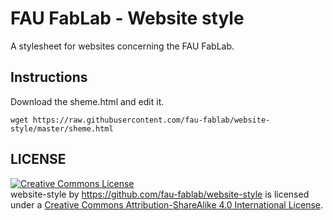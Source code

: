 FAU FabLab - Website style
==========================

A stylesheet for websites concerning the FAU FabLab.

Instructions
------------

Download the sheme.html and edit it.

    wget https://raw.githubusercontent.com/fau-fablab/website-style/master/sheme.html

LICENSE
-------
<a rel="license" href="http://creativecommons.org/licenses/by-sa/4.0/"><img alt="Creative Commons License" style="border-width:0" src="https://i.creativecommons.org/l/by-sa/4.0/88x31.png" /></a><br /><span xmlns:dct="http://purl.org/dc/terms/" property="dct:title">website-style</span> by <a xmlns:cc="http://creativecommons.org/ns#" href="https://github.com/fau-fablab/website-style" property="cc:attributionName" rel="cc:attributionURL">https://github.com/fau-fablab/website-style</a> is licensed under a <a rel="license" href="http://creativecommons.org/licenses/by-sa/4.0/">Creative Commons Attribution-ShareAlike 4.0 International License</a>.
